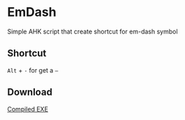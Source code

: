 # EmDash
Simple AHK script that create shortcut for em-dash symbol

## Shortcut

``Alt`` + ``-`` for get a `—` 

## Download

[Compiled EXE](https://github.com/rilaveon/EmDash/releases/download/prod/EmDash.exe)
